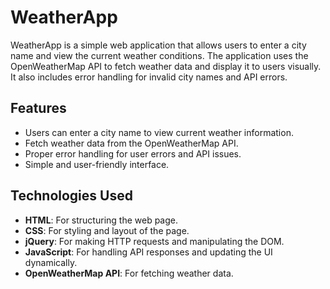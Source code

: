 # WeatherApp

WeatherApp is a simple web application that allows users to enter a city name and view the current weather conditions. The application uses the OpenWeatherMap API to fetch weather data and display it to users visually. It also includes error handling for invalid city names and API errors.

## Features

- Users can enter a city name to view current weather information.
- Fetch weather data from the OpenWeatherMap API.
- Proper error handling for user errors and API issues.
- Simple and user-friendly interface.

## Technologies Used

- **HTML**: For structuring the web page.
- **CSS**: For styling and layout of the page.
- **jQuery**: For making HTTP requests and manipulating the DOM.
- **JavaScript**: For handling API responses and updating the UI dynamically.
- **OpenWeatherMap API**: For fetching weather data.
